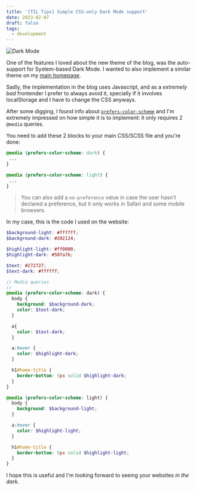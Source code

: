 ```yaml
---
title: '[TIL Tips] Simple CSS-only Dark Mode support'
date: 2023-02-07
draft: false
tags:
  - development
---
```


![Dark Mode](/blog/darkmode.gif)

One of the features I loved about the new theme of the blog, was the auto-support for System-based Dark Mode. I wanted to also implement a similar theme on my [main homepage](https://felipe.codes).

Sadly, the implementation in the blog uses Javascript, and as a _extremely bad_ frontender I prefer to always avoid it, specially if it involves localStorage and I have to change the CSS anyways.

After some digging, I found info about [`prefers-color-scheme`](https://developer.mozilla.org/en-US/docs/Web/CSS/@media/prefers-color-scheme) and I'm extremely impressed on how simple it is to implement: it only requires 2 `@media` queries.

You need to add these 2 blocks to your main CSS/SCSS file and you're done:

```css
@media (prefers-color-scheme: dark) {
 ...
}

@media (prefers-color-scheme: light) {
 ...
}
```

> You can also add a `no-preference` value in case the user hasn't declared a preference, but it only works in Safari and some mobile browsers.

In my case, this is the code I used on the website:

```scss
$background-light: #ffffff;
$background-dark: #202124;

$highlight-light: #ff0000;
$highlight-dark: #50fa7b;

$text: #272727;
$text-dark: #ffffff;

// Media queries
//
@media (prefers-color-scheme: dark) {
  body {
    background: $background-dark;
    color: $text-dark;
  }

  a{
    color: $text-dark;
  }

  a:hover {
    color: $highlight-dark;
  }

  h1#home-title {
    border-bottom: 5px solid $highlight-dark;
  }
}

@media (prefers-color-scheme: light) {
  body {
    background: $background-light;
  }

  a:hover {
    color: $highlight-light;
  }

  h1#home-title {
    border-bottom: 5px solid $highlight-light;
  }
}
```

I hope this is useful and I'm looking forward to seeing your websites _in the dark_.
